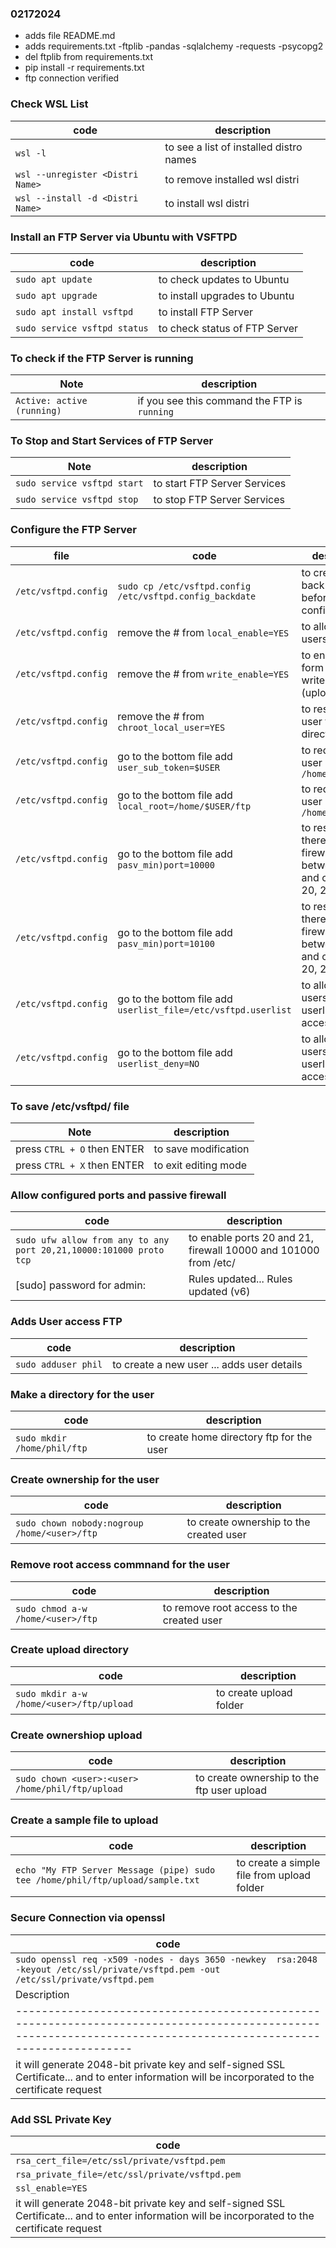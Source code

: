 ### 02172024

- adds file README.md
- adds requirements.txt
    -ftplib
    -pandas
    -sqlalchemy
    -requests
    -psycopg2
- del ftplib from requirements.txt
- pip install -r requirements.txt
- ftp connection verified

### Check WSL List
|   code                                |   description                                 |
|---------------------------------------|-----------------------------------------------|
|   `wsl -l`                            |   to see a list of installed distro names     |
|   `wsl --unregister <Distri Name>`    |   to remove installed wsl distri              |   
|   `wsl --install -d <Distri Name>`    |   to install wsl distri                       |

### Install an FTP Server via Ubuntu with VSFTPD
|   code                                |   description                                 |
|---------------------------------------|-----------------------------------------------|
|   `sudo apt update`                   |   to check updates to Ubuntu                  |
|   `sudo apt upgrade`                  |   to install upgrades to Ubuntu               |
|   `sudo apt install vsftpd`           |   to install FTP Server                       |
|   `sudo service vsftpd status`        |   to check status of FTP Server               |

### To check if the FTP Server is running
|   Note                                |   description                                     |
|---------------------------------------|---------------------------------------------------|
|   `Active: active (running)`          |   if you see this command the FTP is `running`    |

### To Stop and Start Services of FTP Server
|   Note                                |   description                                     |
|---------------------------------------|---------------------------------------------------|
|   `sudo service vsftpd start`         |   to start FTP Server Services                    |
|   `sudo service vsftpd stop`          |   to stop FTP Server Services                     |

### Configure the FTP Server
|   file                                |   code                                                           |   description                                                                         |
|---------------------------------------|------------------------------------------------------------------|---------------------------------------------------------------------------------------|
|   `/etc/vsftpd.config`                |    `sudo cp /etc/vsftpd.config /etc/vsftpd.config_backdate`      |   to create a back-up file before configuration                                       |
|   `/etc/vsftpd.config`                |    remove the # from `local_enable=YES`                          |   to allow local users to log in                                                      | 
|   `/etc/vsftpd.config`                |    remove the # from `write_enable=YES`                          |   to enable any form of FTP write command (upload)                                    |
|   `/etc/vsftpd.config`                |    remove the # from `chroot_local_user=YES`                     |   to restrict local user to HOME directories                                          |
|   `/etc/vsftpd.config`                |    go to the bottom file add `user_sub_token=$USER`              |   to redirect the user routes to `/home/$USER/ftp`                                    |
|   `/etc/vsftpd.config`                |    go to the bottom file add `local_root=/home/$USER/ftp`        |   to redirect the user routes to `/home/$USER/ftp`                                    |
|   `/etc/vsftpd.config`                |    go to the bottom file add `pasv_min)port=10000`               |   to resolve if there's any firewall issue between server and client (port 20, 21)    |
|   `/etc/vsftpd.config`                |    go to the bottom file add `pasv_min)port=10100`               |   to resolve if there's any firewall issue between server and client (port 20, 21)    |
|   `/etc/vsftpd.config`                |    go to the bottom file add `userlist_file=/etc/vsftpd.userlist`|   to allow only users on the userlist to access                                       |
|   `/etc/vsftpd.config`                |    go to the bottom file add `userlist_deny=NO`                  |   to allow only users on the userlist to access                                       |

### To save /etc/vsftpd/ file
|   Note                                |   description                                     |
|---------------------------------------|---------------------------------------------------|
|   press `CTRL + O` then ENTER         |   to save modification                            |
|   press `CTRL + X` then ENTER         |   to exit editing mode                            |

### Allow configured ports and passive firewall
|   code                                                                |   description                                                       |
|-----------------------------------------------------------------------|---------------------------------------------------------------------|
|   `sudo ufw allow from any to any port 20,21,10000:101000 proto tcp`  |   to enable ports 20 and 21, firewall 10000 and 101000 from /etc/   |
|   [sudo] password for admin:                                          |   Rules updated... Rules updated (v6)                               |

### Adds User access FTP
|   code                    |   description                                                       |
|---------------------------|---------------------------------------------------------------------|
|   `sudo adduser phil`     |   to create a new user ... adds user details                        |

### Make a directory for the user
|   code                            |   description                                                       |
|-----------------------------------|---------------------------------------------------------------------|
|   `sudo mkdir /home/phil/ftp`     |   to create home directory ftp for the user                         |

### Create ownership for the user
|   code                                                |   description                                                       |
|-------------------------------------------------------|---------------------------------------------------------------------|
|   `sudo chown nobody:nogroup /home/<user>/ftp`        |   to create ownership to the created user                           |

### Remove root access commnand for the user
|   code                                                |   description                                                       |
|-------------------------------------------------------|---------------------------------------------------------------------|
|   `sudo chmod a-w /home/<user>/ftp`                   |   to remove root access to the created user                         |

### Create upload directory
|   code                                                |   description                                                       |
|-------------------------------------------------------|---------------------------------------------------------------------|
|   `sudo mkdir a-w /home/<user>/ftp/upload`            |   to create upload folder                                           |

### Create ownershiop upload
|   code                                                |   description                                                       |
|-------------------------------------------------------|---------------------------------------------------------------------|
|   `sudo chown <user>:<user> /home/phil/ftp/upload`    |   to create ownership to the ftp user upload                        |

### Create a sample file to upload
|   code                                                                                  |   description                                                       |
|-----------------------------------------------------------------------------------------|---------------------------------------------------------------------|
|   ```echo "My FTP Server Message (pipe) sudo tee /home/phil/ftp/upload/sample.txt```    |   to create a simple file from upload folder                        |

### Secure Connection via openssl
|   code                                                                                                                                                        |
|---------------------------------------------------------------------------------------------------------------------------------------------------------------|
|   `sudo openssl req -x509 -nodes - days 3650 -newkey  rsa:2048 -keyout /etc/ssl/private/vsftpd.pem -out /etc/ssl/private/vsftpd.pem`                          |
|   Description                                                                                                                                                 |
|---------------------------------------------------------------------------------------------------------------------------------------------------------------|
|   it will generate 2048-bit private key and self-signed SSL Certificate... and to enter information will be incorporated to the certificate request           |

### Add SSL Private Key
|   code                                                                                                                                                        |
|---------------------------------------------------------------------------------------------------------------------------------------------------------------|
|   `rsa_cert_file=/etc/ssl/private/vsftpd.pem`                                                                                                                 |
|   `rsa_private_file=/etc/ssl/private/vsftpd.pem`                                                                                                              |
|   `ssl_enable=YES`                                                                                                                                            |
|   it will generate 2048-bit private key and self-signed SSL Certificate... and to enter information will be incorporated to the certificate request           |
